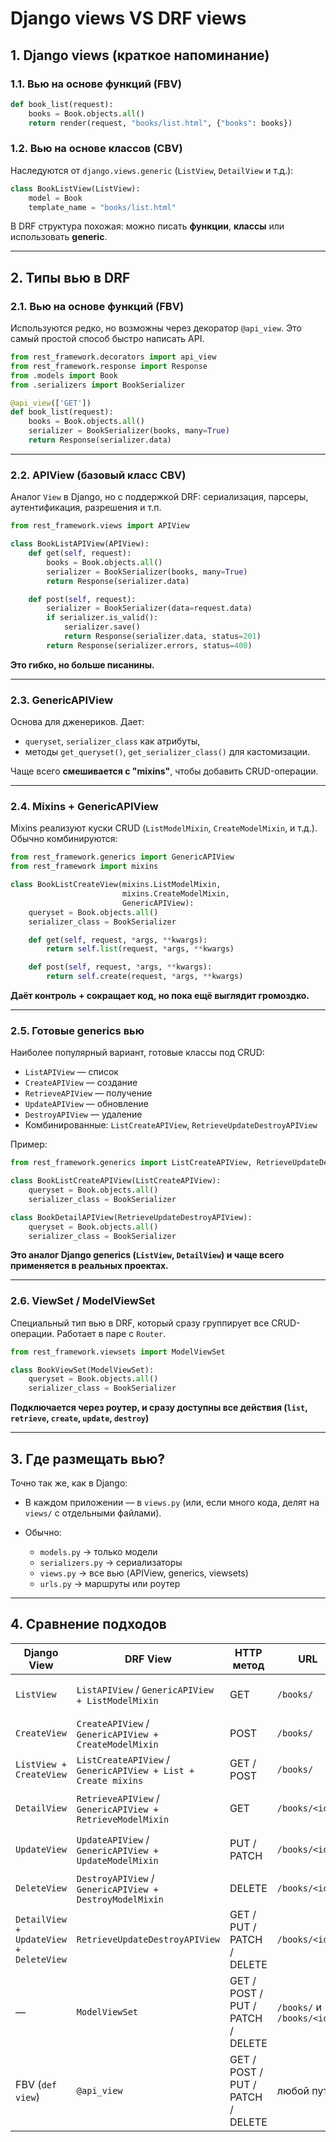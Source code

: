 # Django views VS DRF views

## 1. Django views (краткое напоминание)

### 1.1. Вью на основе функций (FBV)

  ```python
  def book_list(request):
      books = Book.objects.all()
      return render(request, "books/list.html", {"books": books})
  ```

### 1.2. Вью на основе классов (CBV)

Наследуются от `django.views.generic` (`ListView`, `DetailView` и т.д.):

  ```python
  class BookListView(ListView):
      model = Book
      template_name = "books/list.html"
  ```

В DRF структура похожая: можно писать **функции**, **классы** или использовать **generic**.

---

## 2. Типы вью в DRF

### 2.1. Вью на основе функций (FBV)

Используются редко, но возможны через декоратор `@api_view`.
Это самый простой способ быстро написать API.

```python
from rest_framework.decorators import api_view
from rest_framework.response import Response
from .models import Book
from .serializers import BookSerializer

@api_view(['GET'])
def book_list(request):
    books = Book.objects.all()
    serializer = BookSerializer(books, many=True)
    return Response(serializer.data)
```

---

### 2.2. APIView (базовый класс CBV)

Аналог `View` в Django, но с поддержкой DRF: сериализация, парсеры, аутентификация, разрешения и т.п.

```python
from rest_framework.views import APIView

class BookListAPIView(APIView):
    def get(self, request):
        books = Book.objects.all()
        serializer = BookSerializer(books, many=True)
        return Response(serializer.data)

    def post(self, request):
        serializer = BookSerializer(data=request.data)
        if serializer.is_valid():
            serializer.save()
            return Response(serializer.data, status=201)
        return Response(serializer.errors, status=400)
```

**Это гибко, но больше писанины.**

---

### 2.3. GenericAPIView

Основа для дженериков. Дает:

* `queryset`, `serializer_class` как атрибуты,
* методы `get_queryset()`, `get_serializer_class()` для кастомизации.

Чаще всего **смешивается с "mixins"**, чтобы добавить CRUD-операции.

---

### 2.4. Mixins + GenericAPIView

Mixins реализуют куски CRUD (`ListModelMixin`, `CreateModelMixin`, и т.д.).
Обычно комбинируются:

```python
from rest_framework.generics import GenericAPIView
from rest_framework import mixins

class BookListCreateView(mixins.ListModelMixin,
                         mixins.CreateModelMixin,
                         GenericAPIView):
    queryset = Book.objects.all()
    serializer_class = BookSerializer

    def get(self, request, *args, **kwargs):
        return self.list(request, *args, **kwargs)

    def post(self, request, *args, **kwargs):
        return self.create(request, *args, **kwargs)
```

**Даёт контроль + сокращает код, но пока ещё выглядит громоздко.**

---

### 2.5. Готовые generics вью

Наиболее популярный вариант, готовые классы под CRUD:

* `ListAPIView` — список
* `CreateAPIView` — создание
* `RetrieveAPIView` — получение
* `UpdateAPIView` — обновление
* `DestroyAPIView` — удаление
* Комбинированные: `ListCreateAPIView`, `RetrieveUpdateDestroyAPIView`

Пример:

```python
from rest_framework.generics import ListCreateAPIView, RetrieveUpdateDestroyAPIView

class BookListCreateAPIView(ListCreateAPIView):
    queryset = Book.objects.all()
    serializer_class = BookSerializer

class BookDetailAPIView(RetrieveUpdateDestroyAPIView):
    queryset = Book.objects.all()
    serializer_class = BookSerializer
```

**Это аналог Django generics (`ListView`, `DetailView`) и чаще всего применяется в реальных проектах.**

---

### 2.6. ViewSet / ModelViewSet

Специальный тип вью в DRF, который сразу группирует все CRUD-операции.
Работает в паре с `Router`.

```python
from rest_framework.viewsets import ModelViewSet

class BookViewSet(ModelViewSet):
    queryset = Book.objects.all()
    serializer_class = BookSerializer
```

**Подключается через роутер, и сразу доступны все действия (`list`, `retrieve`, `create`, `update`, `destroy`)**

---

## 3. Где размещать вью?

Точно так же, как в Django:

* В каждом приложении — в `views.py` (или, если много кода, делят на `views/` с отдельными файлами).
* Обычно:

  * `models.py` → только модели
  * `serializers.py` → сериализаторы
  * `views.py` → все вью (APIView, generics, viewsets)
  * `urls.py` → маршруты или роутер

---

## 4. Сравнение подходов

| Django View                           | DRF View                                                      | HTTP метод                        | URL                        | Что делает                                        |
|---------------------------------------| ------------------------------------------------------------- | --------------------------------- | -------------------------- | ------------------------------------------------- |
| `ListView`                            | `ListAPIView` / `GenericAPIView + ListModelMixin`             | GET                               | `/books/`                  | Возвращает список объектов                        |
| `CreateView`                          | `CreateAPIView` / `GenericAPIView + CreateModelMixin`         | POST                              | `/books/`                  | Создаёт объект                                    |
| `ListView + CreateView`               | `ListCreateAPIView` / `GenericAPIView + List + Create mixins` | GET / POST                        | `/books/`                  | Список + создание                                 |
| `DetailView`                          | `RetrieveAPIView` / `GenericAPIView + RetrieveModelMixin`     | GET                               | `/books/<id>/`             | Получение объекта по id                           |
| `UpdateView`                          | `UpdateAPIView` / `GenericAPIView + UpdateModelMixin`         | PUT / PATCH                       | `/books/<id>/`             | Полное / частичное обновление                     |
| `DeleteView`                          | `DestroyAPIView` / `GenericAPIView + DestroyModelMixin`       | DELETE                            | `/books/<id>/`             | Удаление объекта                                  |
| `DetailView + UpdateView + DeleteView` | `RetrieveUpdateDestroyAPIView`                                | GET / PUT / PATCH / DELETE        | `/books/<id>/`             | Получение + обновление + удаление                 |
| —                                     | `ModelViewSet`                                                | GET / POST / PUT / PATCH / DELETE | `/books/` и `/books/<id>/` | Все CRUD действия сразу, маршруты создаёт Router  |
| FBV (`def view`)                      | `@api_view`                                                   | GET / POST / PUT / PATCH / DELETE | любой путь                 | Можно явно указать, что делать для каждого метода |


